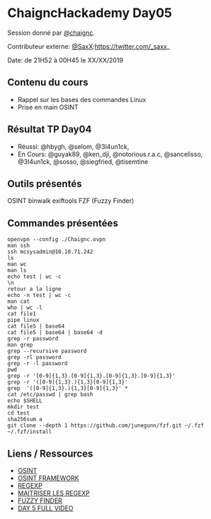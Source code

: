 # ChaigncHackademy Day05
Session donné par [@chaignc][@chaignc].

Contributeur externe: [@SaxX]:https://twitter.com/_saxx_

Date: de 21H52 à 00H45 le XX/XX/2019

## Contenu du cours

* Rappel sur les bases des commandes Linux
* Prise en main OSINT

## Résultat TP Day04
* Réussi: @hbygh, @selom, @3l4un1ck, 
* En Cours: @guyak89, @ken_dji, @notorious.r.a.c, @sancelisso, @3l4un1ck, @sosso, @siegfried, @tisemtine

## Outils présentés
OSINT
binwalk
exiftools
FZF (Fuzzy Finder)

## Commandes présentées
```
openvpn --config ./Chaignc.ovpn
man ssh
ssh mcsysadmin@10.10.71.242
ls
man wc
man ls
echo test | wc -c
\n
retour a la ligne
echo -n test | wc -c
man cat
who | wc -l
cat file1
pipe linux
cat file5 | base64
cat file5 | base64 | base64 -d
grep -r password
man grep
grep --recursive password
grep -rl password
grep -r -l password
pwd
grep -r '[0-9]{1,3}.[0-9]{1,3}.[0-9]{1,3}.[0-9]{1,3}'
grep -r '([0-9]{1,3}.){1,3}[0-9]{1,3}'
grep  '([0-9]{1,3}.){1,3}[0-9]{1,3}' *
cat /etc/passwd | grep bash
echo $SHELL
mkdir test
cd test
sha256sum a
git clone --depth 1 https://github.com/junegunn/fzf.git ~/.fzf
~/.fzf/install
```

## Liens / Ressources
* [OSINT](https://osintframework.com/)
* [OSINT FRAMEWORK](https://github.com/i3visio/osrframework)
* [REGEXP](https://regexr.com/)
* [MAITRISER LES REGEXP](https://www.lucaswillems.com/fr/articles/25/tutoriel-pour-maitriser-les-expressions-regulieres)
* [FUZZY FINDER](https://github.com/junegunn/fzf)
* [DAY 5 FULL VIDEO](https://www.youtube.com/watch?v=qMJf3nAmcBM)



[@chaignc]:https://twitter.com/chaignc
[hexpresso]:https://hexpresso.github.io
[@Grenadine]:https://twitter.com/Greynardine
[@SaxX]:https://twitter.com/_saxx_
